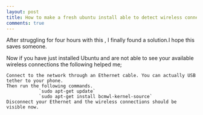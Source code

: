 ```yaml
---
layout: post
title: How to make a fresh ubuntu install able to detect wireless connections
comments: true
---
```


After struggling for four hours with this , I  finally found a solution.I hope this saves someone.

Now if you have just installed Ubuntu and are not able to see your available wireless connections the following helped me;

    Connect to the network through an Ethernet cable. You can actually USB tether to your phone.
    Then run the following commands. 
                `sudo apt-get update`
                `sudo apt-get install bcmwl-kernel-source`                   
    Disconnect your Ethernet and the wireless connections should be visible now.
